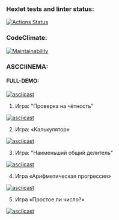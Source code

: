 ### Hexlet tests and linter status:
[![Actions Status](https://github.com/VictorVangeli/python-project-49/actions/workflows/hexlet-check.yml/badge.svg)](https://github.com/VictorVangeli/python-project-49/actions)

### CodeClimate:
[![Maintainability](https://api.codeclimate.com/v1/badges/05cb6ed980734667d5fb/maintainability)](https://codeclimate.com/github/VictorVangeli/python-project-49/maintainability)

### ASCCIINEMA:

#### FULL-DEMO:

[![asciicast](https://asciinema.org/a/wFoUZDEVLZ2P5YhR27ILJm3Yt.svg)](https://asciinema.org/a/wFoUZDEVLZ2P5YhR27ILJm3Yt)

1. Игра: "Проверка на чётность"

[![asciicast](https://asciinema.org/a/jKNyxUzBHMq60sBdwi9vNmuNL.svg)](https://asciinema.org/a/jKNyxUzBHMq60sBdwi9vNmuNL)

2. Игра: «Калькулятор»

[![asciicast](https://asciinema.org/a/u3YpgvS3P2BwCx5kH6bAzZuEk.svg)](https://asciinema.org/a/u3YpgvS3P2BwCx5kH6bAzZuEk)

3. Игра: "Наименьший общий делитель"

[![asciicast](https://asciinema.org/a/wsLkUms6BcS2U30evjp4mJPag.svg)](https://asciinema.org/a/wsLkUms6BcS2U30evjp4mJPag)

4. Игра «Арифметическая прогрессия»

[![asciicast](https://asciinema.org/a/Ih4rvR9QDnLXmFa1NWHEAsYFY.svg)](https://asciinema.org/a/Ih4rvR9QDnLXmFa1NWHEAsYFY)

5. Игра «Простое ли число?»

[![asciicast](https://asciinema.org/a/E0vXOvmZjT3fn75cKodkrkAyy.svg)](https://asciinema.org/a/E0vXOvmZjT3fn75cKodkrkAyy)
